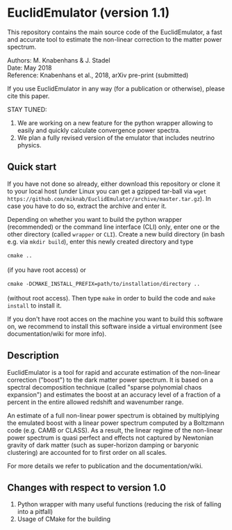 # EuclidEmulator (version 1.1)
This repository contains the main source code of the EuclidEmulator, a fast and accurate tool to estimate the non-linear correction to the matter power spectrum.

Authors:   M. Knabenhans & J. Stadel<br/>
Date:      May 2018<br/>
Reference: Knabenhans et al., 2018, arXiv pre-print (submitted)<br/>

If you use EuclidEmulator in any way (for a publication or otherwise), please cite this paper.

STAY TUNED:
1) We are working on a new feature for the python wrapper allowing to easily and quickly calculate convergence power spectra.
2) We plan a fully revised version of the emulator that includes neutrino physics.

## Quick start
If you have not done so already, either download this repository or clone it to your local host (under Linux you can get a gzipped tar-ball via `wget https://github.com/miknab/EuclidEmulator/archive/master.tar.gz`). In case you have to do so, extract the archive and enter it.

Depending on whether you want to build the python wrapper (recommended) or the command line interface (CLI) only, enter one or the other directory (called `wrapper` or `CLI`). Create a new build directory (in bash e.g. via `mkdir build`), enter this newly created directory and type <br/><br/>
`cmake ..`  <br/><br/>
(if you have root access) or <br/><br/>
`cmake -DCMAKE_INSTALL_PREFIX=path/to/installation/directory ..`  <br/><br/>
(without root access). Then type `make` in order to build the code and `make install` to install it.

If you don't have root acces on the machine you want to build this software on, we recommend to install this software inside a virtual environment (see documentation/wiki for more info).

## Description
EuclidEmulator is a tool for rapid and accurate estimation of the
non-linear correction ("boost") to the dark matter power spectrum.
It is based on a spectral decomposition technique (called "sparse
polynomial chaos expansion") and estimates the boost at an accuracy
level of a fraction of a percent in the entire allowed redshift and
wavenumber range.

An estimate of a full non-linear power spectrum is obtained by
multiplying the emulated boost with a linear power spectrum computed
by a Boltzmann code (e.g. CAMB or CLASS). As a result, the linear
regime of the non-linear power spectrum is quasi perfect and effects
not captured by Newtonian gravity of dark matter (such as super-horizon
damping or baryonic clustering) are accounted for to first order on
all scales.

For more details we refer to publication and the documentation/wiki.

## Changes with respect to version 1.0
1. Python wrapper with many useful functions (reducing the risk of falling into a pitfall)
2. Usage of CMake for the building

